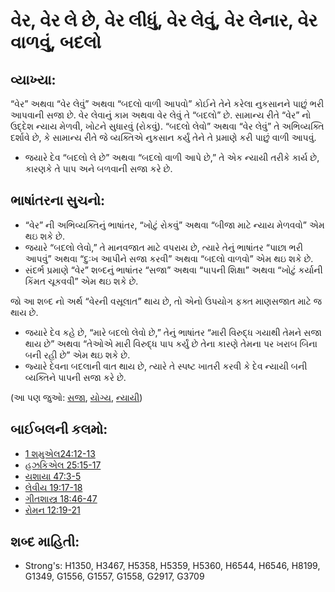 # વેર, વેર લે છે, વેર લીધું, વેર લેવું, વેર લેનાર, વેર વાળવું, બદલો 

## વ્યાખ્યા: 

“વેર” અથવા “વેર લેવું” અથવા “બદલો વાળી આપવો” કોઈને તેને કરેલા નુકસાનને પાછું ભરી આપવાની સજા છે.
વેર લેવાનું કામ અથવા વેર લેવું તે “બદલો” છે. સામાન્ય રીતે “વેર” નો ઉદ્દેશ ન્યાય મેળવી, ખોટને સુધારવું (રોકવું). “બદલો લેવો” અથવા “વેર લેવું” તે અભિવ્યક્તિ દર્શાવે છે, કે સામાન્ય રીતે જે વ્યક્તિએ નુકસાન કર્યું તેને તે પ્રમાણે કરી પાછું વાળી આપવું.

* જયારે દેવ “બદલો લે છે” અથવા “બદલો વાળી આપે છે,”  તે એક ન્યાયી તરીકે કાર્ય છે, કારણકે તે પાપ અને બળવાની સજા કરે છે.

## ભાષાંતરના સુચનો: 

* “વેર” ની અભિવ્યક્તિનું ભાષાંતર, “ખોટું રોકવું” અથવા “બીજા માટે ન્યાય મેળવવો” એમ થઇ શકે છે.
* જયારે “બદલો લેવો,” તે માનવજાત માટે વપરાય છે, ત્યારે તેનું ભાષાંતર “પાછા ભરી આપવું” અથવા “દુઃખ આપીને સજા કરવી” અથવા “બદલો વાળવો” એમ થઇ શકે છે.
* સંદર્ભ પ્રમાણે “વેર” શબ્દનું ભાષાંતર “સજા” અથવા “પાપની શિક્ષા” અથવા “ખોટું કર્યાની કિંમત ચૂકવવી” એમ થઇ શકે છે.

જો આ શબ્દ નો અર્થ “વેરની વસૂલાત” થાય છે, તો એનો ઉપયોગ ફક્ત માણસજાત માટે જ થાય છે.

* જયારે દેવ કહે છે, “મારે બદલો લેવો છે,” તેનું ભાષાંતર “મારી વિરુદ્ધ ગયાથી તેમને સજા થાય છે” અથવા “તેઓએ મારી વિરુદ્ધ પાપ કર્યું છે તેના કારણે તેમના પર ખરાબ બિના બની રહી છે” એમ થઇ શકે છે.
* જ્યારે દેવના બદલાની વાત થાય છે, ત્યારે તે સ્પષ્ટ ખાતરી કરવી કે દેવ ન્યાયી બની વ્યક્તિને પાપની સજા કરે છે.

(આ પણ જુઓ: [સજા](../other/punish.md), [યોગ્ય](../kt/justice.md), [ન્યાયી](../kt/righteous.md))

## બાઈબલની કલમો: 

* [1 શમુએલ24:12-13](rc://gu/tn/help/1sa/24/12)
* [હઝકિએલ 25:15-17](rc://gu/tn/help/ezk/25/15)
* [યશાયા 47:3-5](rc://gu/tn/help/isa/47/03)
* [લેવીય 19:17-18](rc://gu/tn/help/lev/19/17)
* [ગીતશાસ્ત્ર 18:46-47](rc://gu/tn/help/psa/018/046)
* [રોમન 12:19-21](rc://gu/tn/help/rom/12/19)

## શબ્દ માહિતી: 

* Strong's: H1350, H3467, H5358, H5359, H5360, H6544, H6546, H8199, G1349, G1556, G1557, G1558, G2917, G3709
